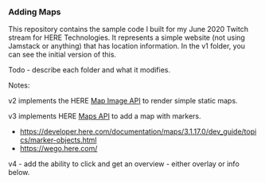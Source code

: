 ### Adding Maps

This repository contains the sample code I built for my June 2020 Twitch stream for HERE Technologies. It represents a simple website (not using Jamstack or anything) that has location information. In the v1 folder, you can see the initial version of this.

Todo - describe each folder and what it modifies.

Notes:

v2 implements the HERE [Map Image API](https://developer.here.com/documentation/map-image/dev_guide/topics/what-is.html) to render simple static maps.

v3 implements HERE [Maps API](https://developer.here.com/documentation/maps/3.1.17.0/dev_guide/index.html) to add a map with markers.

* https://developer.here.com/documentation/maps/3.1.17.0/dev_guide/topics/marker-objects.html
* https://wego.here.com/


v4 - add the ability to click and get an overview - either overlay or info below.
